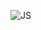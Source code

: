 ![JS](https://github.com/CodeSystem2022/United_Code_Semanal/assets/82915052/5cc8ec61-5062-4e14-ac06-77c28ce14792)
